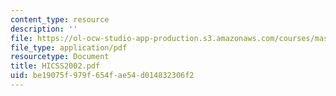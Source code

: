 ```yaml
---
content_type: resource
description: ''
file: https://ol-ocw-studio-app-production.s3.amazonaws.com/courses/mas-963-techno-identity-who-we-are-and-how-we-perceive-ourselves-and-others-spring-2002/be19075f979f654fae54d014832306f2_HICSS2002.pdf
file_type: application/pdf
resourcetype: Document
title: HICSS2002.pdf
uid: be19075f-979f-654f-ae54-d014832306f2
---
```

